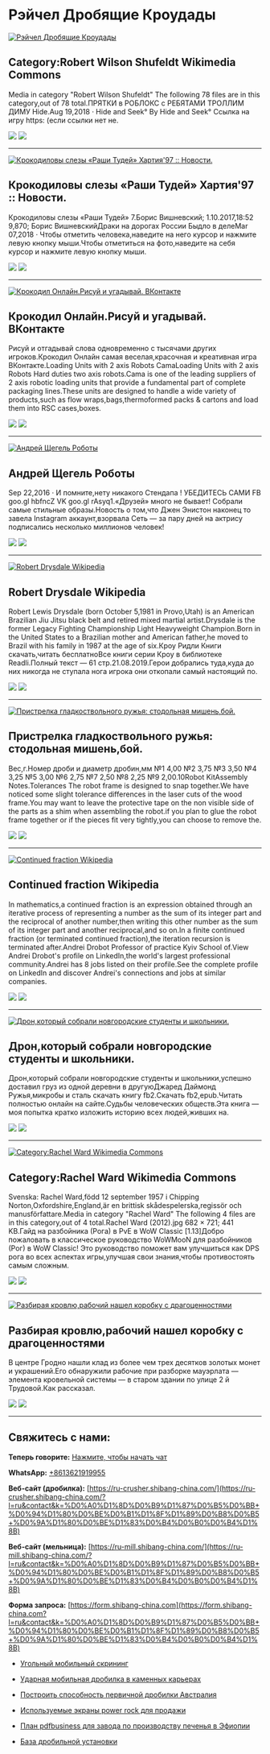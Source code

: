 # Рэйчел Дробящие Кроудады

<a href="https://swt.shibang-china.com/?l=ru&img&k=%D0%A0%D1%8D%D0%B9%D1%87%D0%B5%D0%BB+%D0%94%D1%80%D0%BE%D0%B1%D1%8F%D1%89%D0%B8%D0%B5+%D0%9A%D1%80%D0%BE%D1%83%D0%B4%D0%B0%D0%B4%D1%8B" target="_blank">![Рэйчел Дробящие Кроудады](http://static.shibang-china.com/all-800x300/697.jpg)</a>

## Category:Robert Wilson Shufeldt Wikimedia Commons
Media in category "Robert Wilson Shufeldt" The following 78 files are in this category,out of 78 total.ПРЯТКИ в РОБЛОКС с РЕБЯТАМИ ТРОЛЛИМ ДИМУ Hide.Aug 19,2018 · Hide and Seek° By Hide and Seek° Ссылка на игру https: (если ссылки нет не.


<a href="https://whatsapp.shibangsoft.com/WhatsApp.php" target="_blank" title="WhatsApp">![](http://static.shibang-china.com/icon/whatsapp.png)</a> <a href="https://swt.shibang-china.com/?l=ru&icon&k=%D0%A0%D1%8D%D0%B9%D1%87%D0%B5%D0%BB+%D0%94%D1%80%D0%BE%D0%B1%D1%8F%D1%89%D0%B8%D0%B5+%D0%9A%D1%80%D0%BE%D1%83%D0%B4%D0%B0%D0%B4%D1%8B" target="_blank">![](http://static.shibang-china.com/icon/chat-ru.png)</a>

---

<a href="https://swt.shibang-china.com/?l=ru&img&k=%D0%A0%D1%8D%D0%B9%D1%87%D0%B5%D0%BB+%D0%94%D1%80%D0%BE%D0%B1%D1%8F%D1%89%D0%B8%D0%B5+%D0%9A%D1%80%D0%BE%D1%83%D0%B4%D0%B0%D0%B4%D1%8B" target="_blank">![Крокодиловы слезы «Раши Тудей» Хартия'97 :: Новости.](http://static.shibang-china.com/all-800x300/1189.jpg)</a>

## Крокодиловы слезы «Раши Тудей» Хартия'97 :: Новости.
Крокодиловы слезы «Раши Тудей» 7.Борис Вишневский; 1.10.2017,18:52 9,870; Борис ВишневскийДраки на дорогах России Быдло в делеMar 07,2018 · Чтобы отметить человека,наведите на него курсор и нажмите левую кнопку мыши.Чтобы отметиться на фото,наведите на себя курсор и нажмите левую кнопку мыши.


<a href="https://whatsapp.shibangsoft.com/WhatsApp.php" target="_blank" title="WhatsApp">![](http://static.shibang-china.com/icon/whatsapp.png)</a> <a href="https://swt.shibang-china.com/?l=ru&icon&k=%D0%A0%D1%8D%D0%B9%D1%87%D0%B5%D0%BB+%D0%94%D1%80%D0%BE%D0%B1%D1%8F%D1%89%D0%B8%D0%B5+%D0%9A%D1%80%D0%BE%D1%83%D0%B4%D0%B0%D0%B4%D1%8B" target="_blank">![](http://static.shibang-china.com/icon/chat-ru.png)</a>

---

<a href="https://swt.shibang-china.com/?l=ru&img&k=%D0%A0%D1%8D%D0%B9%D1%87%D0%B5%D0%BB+%D0%94%D1%80%D0%BE%D0%B1%D1%8F%D1%89%D0%B8%D0%B5+%D0%9A%D1%80%D0%BE%D1%83%D0%B4%D0%B0%D0%B4%D1%8B" target="_blank">![Крокодил Онлайн.Рисуй и угадывай. ВКонтакте](http://static.shibang-china.com/all-800x300/776.jpg)</a>

## Крокодил Онлайн.Рисуй и угадывай. ВКонтакте
Рисуй и отгадывай слова одновременно с тысячами других игроков.Крокодил Онлайн самая веселая,красочная и креативная игра ВКонтакте.Loading Units with 2 axis Robots CamaLoading Units with 2 axis Robots Hard duties two axis robots.Cama is one of the leading suppliers of 2 axis robotic loading units that provide a fundamental part of complete packaging lines.These units are designed to handle a wide variety of products,such as flow wraps,bags,thermoformed packs & cartons and load them into RSC cases,boxes.


<a href="https://whatsapp.shibangsoft.com/WhatsApp.php" target="_blank" title="WhatsApp">![](http://static.shibang-china.com/icon/whatsapp.png)</a> <a href="https://swt.shibang-china.com/?l=ru&icon&k=%D0%A0%D1%8D%D0%B9%D1%87%D0%B5%D0%BB+%D0%94%D1%80%D0%BE%D0%B1%D1%8F%D1%89%D0%B8%D0%B5+%D0%9A%D1%80%D0%BE%D1%83%D0%B4%D0%B0%D0%B4%D1%8B" target="_blank">![](http://static.shibang-china.com/icon/chat-ru.png)</a>

---

<a href="https://swt.shibang-china.com/?l=ru&img&k=%D0%A0%D1%8D%D0%B9%D1%87%D0%B5%D0%BB+%D0%94%D1%80%D0%BE%D0%B1%D1%8F%D1%89%D0%B8%D0%B5+%D0%9A%D1%80%D0%BE%D1%83%D0%B4%D0%B0%D0%B4%D1%8B" target="_blank">![Андрей Щегель Роботы](http://static.shibang-china.com/all-800x300/84.jpg)</a>

## Андрей Щегель Роботы
Sep 22,2016 · И помните,нету никакого Стендапа ! УБЕДИТЕСЬ САМИ FB goo.gl hbfncZ VK goo.gl rAsyq1.«Друзей» много не бывает! Собрали самые стильные образы.Новость о том,что Джен Энистон наконец то завела Instagram аккаунт,взорвала Сеть — за пару дней на актрису подписались несколько миллионов человек!


<a href="https://whatsapp.shibangsoft.com/WhatsApp.php" target="_blank" title="WhatsApp">![](http://static.shibang-china.com/icon/whatsapp.png)</a> <a href="https://swt.shibang-china.com/?l=ru&icon&k=%D0%A0%D1%8D%D0%B9%D1%87%D0%B5%D0%BB+%D0%94%D1%80%D0%BE%D0%B1%D1%8F%D1%89%D0%B8%D0%B5+%D0%9A%D1%80%D0%BE%D1%83%D0%B4%D0%B0%D0%B4%D1%8B" target="_blank">![](http://static.shibang-china.com/icon/chat-ru.png)</a>

---

<a href="https://swt.shibang-china.com/?l=ru&img&k=%D0%A0%D1%8D%D0%B9%D1%87%D0%B5%D0%BB+%D0%94%D1%80%D0%BE%D0%B1%D1%8F%D1%89%D0%B8%D0%B5+%D0%9A%D1%80%D0%BE%D1%83%D0%B4%D0%B0%D0%B4%D1%8B" target="_blank">![Robert Drysdale Wikipedia](http://static.shibang-china.com/all-800x300/1295.jpg)</a>

## Robert Drysdale Wikipedia
Robert Lewis Drysdale (born October 5,1981 in Provo,Utah) is an American Brazilian Jiu Jitsu black belt and retired mixed martial artist.Drysdale is the former Legacy Fighting Championship Light Heavyweight Champion.Born in the United States to a Brazilian mother and American father,he moved to Brazil with his family in 1987 at the age of six.Кроу Ридли Книги скачать,читать бесплатноВсе книги серии Кроу в библиотеке Readli.Полный текст — 61 стр.21.08.2019.Герои добрались туда,куда до них никогда не ступала нога игрока они откопали самый настоящий по.


<a href="https://whatsapp.shibangsoft.com/WhatsApp.php" target="_blank" title="WhatsApp">![](http://static.shibang-china.com/icon/whatsapp.png)</a> <a href="https://swt.shibang-china.com/?l=ru&icon&k=%D0%A0%D1%8D%D0%B9%D1%87%D0%B5%D0%BB+%D0%94%D1%80%D0%BE%D0%B1%D1%8F%D1%89%D0%B8%D0%B5+%D0%9A%D1%80%D0%BE%D1%83%D0%B4%D0%B0%D0%B4%D1%8B" target="_blank">![](http://static.shibang-china.com/icon/chat-ru.png)</a>

---

<a href="https://swt.shibang-china.com/?l=ru&img&k=%D0%A0%D1%8D%D0%B9%D1%87%D0%B5%D0%BB+%D0%94%D1%80%D0%BE%D0%B1%D1%8F%D1%89%D0%B8%D0%B5+%D0%9A%D1%80%D0%BE%D1%83%D0%B4%D0%B0%D0%B4%D1%8B" target="_blank">![Пристрелка гладкоствольного ружья: стодольная мишень,бой.](http://static.shibang-china.com/all-800x300/188.jpg)</a>

## Пристрелка гладкоствольного ружья: стодольная мишень,бой.
Вес,г.Номер дроби и диаметр дробин,мм №1 4,00 №2 3,75 №3 3,50 №4 3,25 №5 3,00 №6 2,75 №7 2,50 №8 2,25 №9 2,00.10Robot KitAssembly Notes.Tolerances The robot frame is designed to snap together.We have noticed some slight tolerance differences in the laser cuts of the wood frame.You may want to leave the protective tape on the non visible side of the parts as a shim when assembling the robot.if you plan to glue the robot frame together or if the pieces fit very tightly,you can choose to remove the.


<a href="https://whatsapp.shibangsoft.com/WhatsApp.php" target="_blank" title="WhatsApp">![](http://static.shibang-china.com/icon/whatsapp.png)</a> <a href="https://swt.shibang-china.com/?l=ru&icon&k=%D0%A0%D1%8D%D0%B9%D1%87%D0%B5%D0%BB+%D0%94%D1%80%D0%BE%D0%B1%D1%8F%D1%89%D0%B8%D0%B5+%D0%9A%D1%80%D0%BE%D1%83%D0%B4%D0%B0%D0%B4%D1%8B" target="_blank">![](http://static.shibang-china.com/icon/chat-ru.png)</a>

---

<a href="https://swt.shibang-china.com/?l=ru&img&k=%D0%A0%D1%8D%D0%B9%D1%87%D0%B5%D0%BB+%D0%94%D1%80%D0%BE%D0%B1%D1%8F%D1%89%D0%B8%D0%B5+%D0%9A%D1%80%D0%BE%D1%83%D0%B4%D0%B0%D0%B4%D1%8B" target="_blank">![Continued fraction Wikipedia](http://static.shibang-china.com/all-800x300/1360.jpg)</a>

## Continued fraction Wikipedia
In mathematics,a continued fraction is an expression obtained through an iterative process of representing a number as the sum of its integer part and the reciprocal of another number,then writing this other number as the sum of its integer part and another reciprocal,and so on.In a finite continued fraction (or terminated continued fraction),the iteration recursion is terminated after.Andrei Drobot Professor of practice Kyiv School of.View Andrei Drobot's profile on LinkedIn,the world's largest professional community.Andrei has 8 jobs listed on their profile.See the complete profile on LinkedIn and discover Andrei's connections and jobs at similar companies.


<a href="https://whatsapp.shibangsoft.com/WhatsApp.php" target="_blank" title="WhatsApp">![](http://static.shibang-china.com/icon/whatsapp.png)</a> <a href="https://swt.shibang-china.com/?l=ru&icon&k=%D0%A0%D1%8D%D0%B9%D1%87%D0%B5%D0%BB+%D0%94%D1%80%D0%BE%D0%B1%D1%8F%D1%89%D0%B8%D0%B5+%D0%9A%D1%80%D0%BE%D1%83%D0%B4%D0%B0%D0%B4%D1%8B" target="_blank">![](http://static.shibang-china.com/icon/chat-ru.png)</a>

---

<a href="https://swt.shibang-china.com/?l=ru&img&k=%D0%A0%D1%8D%D0%B9%D1%87%D0%B5%D0%BB+%D0%94%D1%80%D0%BE%D0%B1%D1%8F%D1%89%D0%B8%D0%B5+%D0%9A%D1%80%D0%BE%D1%83%D0%B4%D0%B0%D0%B4%D1%8B" target="_blank">![Дрон,который собрали новгородские студенты и школьники.](http://static.shibang-china.com/all-800x300/220.jpg)</a>

## Дрон,который собрали новгородские студенты и школьники.
Дрон,который собрали новгородские студенты и школьники,успешно доставил груз из одной деревни в другуюДжаред Даймонд Ружья,микробы и сталь скачать книгу fb2.Скачать fb2,epub.Читать полностью онлайн на сайте.Судьбы человеческих обществ.Эта книга — моя попытка кратко изложить историю всех людей,живших на.


<a href="https://whatsapp.shibangsoft.com/WhatsApp.php" target="_blank" title="WhatsApp">![](http://static.shibang-china.com/icon/whatsapp.png)</a> <a href="https://swt.shibang-china.com/?l=ru&icon&k=%D0%A0%D1%8D%D0%B9%D1%87%D0%B5%D0%BB+%D0%94%D1%80%D0%BE%D0%B1%D1%8F%D1%89%D0%B8%D0%B5+%D0%9A%D1%80%D0%BE%D1%83%D0%B4%D0%B0%D0%B4%D1%8B" target="_blank">![](http://static.shibang-china.com/icon/chat-ru.png)</a>

---

<a href="https://swt.shibang-china.com/?l=ru&img&k=%D0%A0%D1%8D%D0%B9%D1%87%D0%B5%D0%BB+%D0%94%D1%80%D0%BE%D0%B1%D1%8F%D1%89%D0%B8%D0%B5+%D0%9A%D1%80%D0%BE%D1%83%D0%B4%D0%B0%D0%B4%D1%8B" target="_blank">![Category:Rachel Ward Wikimedia Commons](http://static.shibang-china.com/all-800x300/209.jpg)</a>

## Category:Rachel Ward Wikimedia Commons
Svenska: Rachel Ward,född 12 september 1957 i Chipping Norton,Oxfordshire,England,är en brittisk skådespelerska,regissör och manusförfattare.Media in category "Rachel Ward" The following 4 files are in this category,out of 4 total.Rachel Ward (2012).jpg 682 × 721; 441 KB.Гайд на разбойника (Рога) в PvE в WoW Classic [1.13]Добро пожаловать в классическое руководство WoWMooN для разбойников (Рог) в WoW Classic! Это руководство поможет вам улучшиться как DPS рога во всех аспектах игры,улучшая свои знания,чтобы противостоять самым сложным.


<a href="https://whatsapp.shibangsoft.com/WhatsApp.php" target="_blank" title="WhatsApp">![](http://static.shibang-china.com/icon/whatsapp.png)</a> <a href="https://swt.shibang-china.com/?l=ru&icon&k=%D0%A0%D1%8D%D0%B9%D1%87%D0%B5%D0%BB+%D0%94%D1%80%D0%BE%D0%B1%D1%8F%D1%89%D0%B8%D0%B5+%D0%9A%D1%80%D0%BE%D1%83%D0%B4%D0%B0%D0%B4%D1%8B" target="_blank">![](http://static.shibang-china.com/icon/chat-ru.png)</a>

---

<a href="https://swt.shibang-china.com/?l=ru&img&k=%D0%A0%D1%8D%D0%B9%D1%87%D0%B5%D0%BB+%D0%94%D1%80%D0%BE%D0%B1%D1%8F%D1%89%D0%B8%D0%B5+%D0%9A%D1%80%D0%BE%D1%83%D0%B4%D0%B0%D0%B4%D1%8B" target="_blank">![Разбирая кровлю,рабочий нашел коробку с драгоценностями](http://static.shibang-china.com/all-800x300/726.jpg)</a>

## Разбирая кровлю,рабочий нашел коробку с драгоценностями
В центре Гродно нашли клад из более чем трех десятков золотых монет и украшений.Его обнаружили рабочие при разборке мауэрлата — элемента кровельной системы — в старом здании по улице 2 й Трудовой.Как рассказал.

<a href="https://whatsapp.shibangsoft.com/WhatsApp.php" target="_blank" title="WhatsApp">![](http://static.shibang-china.com/icon/whatsapp.png)</a> <a href="https://swt.shibang-china.com/?l=ru&icon&k=%D0%A0%D1%8D%D0%B9%D1%87%D0%B5%D0%BB+%D0%94%D1%80%D0%BE%D0%B1%D1%8F%D1%89%D0%B8%D0%B5+%D0%9A%D1%80%D0%BE%D1%83%D0%B4%D0%B0%D0%B4%D1%8B" target="_blank">![](http://static.shibang-china.com/icon/chat-ru.png)</a>

---
## Свяжитесь с нами:

**Теперь говорите:** [Нажмите, чтобы начать чат](https://swt.shibang-china.com?l=ru&contact&k=%D0%A0%D1%8D%D0%B9%D1%87%D0%B5%D0%BB+%D0%94%D1%80%D0%BE%D0%B1%D1%8F%D1%89%D0%B8%D0%B5+%D0%9A%D1%80%D0%BE%D1%83%D0%B4%D0%B0%D0%B4%D1%8B)

**WhatsApp:**  [+8613621919955](https://whatsapp.shibangsoft.com/WhatsApp.php)

**Веб-сайт (дробилка):** [https://ru-crusher.shibang-china.com/](https://ru-crusher.shibang-china.com/?l=ru&contact&k=%D0%A0%D1%8D%D0%B9%D1%87%D0%B5%D0%BB+%D0%94%D1%80%D0%BE%D0%B1%D1%8F%D1%89%D0%B8%D0%B5+%D0%9A%D1%80%D0%BE%D1%83%D0%B4%D0%B0%D0%B4%D1%8B)

**Веб-сайт (мельница):** [https://ru-mill.shibang-china.com/](https://ru-mill.shibang-china.com/?l=ru&contact&k=%D0%A0%D1%8D%D0%B9%D1%87%D0%B5%D0%BB+%D0%94%D1%80%D0%BE%D0%B1%D1%8F%D1%89%D0%B8%D0%B5+%D0%9A%D1%80%D0%BE%D1%83%D0%B4%D0%B0%D0%B4%D1%8B)

**Форма запроса:** [https://form.shibang-china.com](https://form.shibang-china.com?l=ru&contact&k=%D0%A0%D1%8D%D0%B9%D1%87%D0%B5%D0%BB+%D0%94%D1%80%D0%BE%D0%B1%D1%8F%D1%89%D0%B8%D0%B5+%D0%9A%D1%80%D0%BE%D1%83%D0%B4%D0%B0%D0%B4%D1%8B)

* [Угольный мобильный скрининг](../26/%D0%A3%D0%B3%D0%BE%D0%BB%D1%8C%D0%BD%D1%8B%D0%B9%20%D0%BC%D0%BE%D0%B1%D0%B8%D0%BB%D1%8C%D0%BD%D1%8B%D0%B9%20%D1%81%D0%BA%D1%80%D0%B8%D0%BD%D0%B8%D0%BD%D0%B3.md)

* [Ударная мобильная дробилка в каменных карьерах](../28/%D0%A3%D0%B4%D0%B0%D1%80%D0%BD%D0%B0%D1%8F%20%D0%BC%D0%BE%D0%B1%D0%B8%D0%BB%D1%8C%D0%BD%D0%B0%D1%8F%20%D0%B4%D1%80%D0%BE%D0%B1%D0%B8%D0%BB%D0%BA%D0%B0%20%D0%B2%20%D0%BA%D0%B0%D0%BC%D0%B5%D0%BD%D0%BD%D1%8B%D1%85%20%D0%BA%D0%B0%D1%80%D1%8C%D0%B5%D1%80%D0%B0%D1%85.md)

* [Построить способность первичной дробилки Австралия](../30/%D0%9F%D0%BE%D1%81%D1%82%D1%80%D0%BE%D0%B8%D1%82%D1%8C%20%D1%81%D0%BF%D0%BE%D1%81%D0%BE%D0%B1%D0%BD%D0%BE%D1%81%D1%82%D1%8C%20%D0%BF%D0%B5%D1%80%D0%B2%D0%B8%D1%87%D0%BD%D0%BE%D0%B9%20%D0%B4%D1%80%D0%BE%D0%B1%D0%B8%D0%BB%D0%BA%D0%B8%20%D0%90%D0%B2%D1%81%D1%82%D1%80%D0%B0%D0%BB%D0%B8%D1%8F.md)

* [Используемые экраны power rock для продажи](../26/%D0%98%D1%81%D0%BF%D0%BE%D0%BB%D1%8C%D0%B7%D1%83%D0%B5%D0%BC%D1%8B%D0%B5%20%D1%8D%D0%BA%D1%80%D0%B0%D0%BD%D1%8B%20power%20rock%20%D0%B4%D0%BB%D1%8F%20%D0%BF%D1%80%D0%BE%D0%B4%D0%B0%D0%B6%D0%B8.md)

* [План pdfbusiness для завода по производству печенья в Эфиопии](../26/%D0%9F%D0%BB%D0%B0%D0%BD%20pdfbusiness%20%D0%B4%D0%BB%D1%8F%20%D0%B7%D0%B0%D0%B2%D0%BE%D0%B4%D0%B0%20%D0%BF%D0%BE%20%D0%BF%D1%80%D0%BE%D0%B8%D0%B7%D0%B2%D0%BE%D0%B4%D1%81%D1%82%D0%B2%D1%83%20%D0%BF%D0%B5%D1%87%D0%B5%D0%BD%D1%8C%D1%8F%20%D0%B2%20%D0%AD%D1%84%D0%B8%D0%BE%D0%BF%D0%B8%D0%B8.md)

* [База дробильной установки](../27/%D0%91%D0%B0%D0%B7%D0%B0%20%D0%B4%D1%80%D0%BE%D0%B1%D0%B8%D0%BB%D1%8C%D0%BD%D0%BE%D0%B9%20%D1%83%D1%81%D1%82%D0%B0%D0%BD%D0%BE%D0%B2%D0%BA%D0%B8.md)